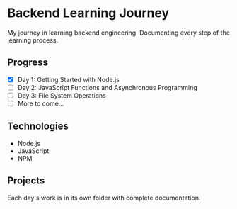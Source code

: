 
# Backend Learning Journey

My journey in  learning  backend engineering. Documenting every step of the learning process.

## Progress
- [x] Day 1: Getting Started with Node.js
- [ ] Day 2: JavaScript Functions and Asynchronous Programming
- [ ] Day 3: File System Operations
- [ ] More to come...

## Technologies
- Node.js
- JavaScript
- NPM

## Projects
Each day's work is in its own folder with complete documentation.